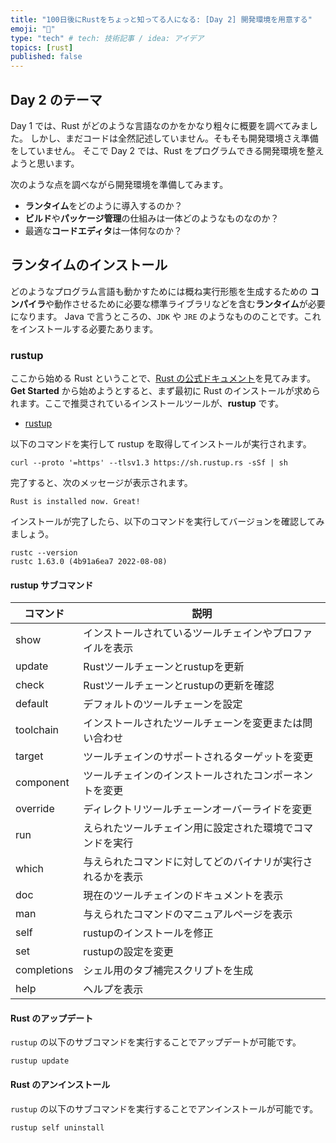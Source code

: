 ```yaml
---
title: "100日後にRustをちょっと知ってる人になる: [Day 2] 開発環境を用意する"
emoji: "🦀"
type: "tech" # tech: 技術記事 / idea: アイデア
topics: [rust]
published: false
---
```


## Day 2 のテーマ

Day 1 では、Rust がどのような言語なのかをかなり粗々に概要を調べてみました。
しかし、まだコードは全然記述していません。そもそも開発環境さえ準備をしていません。
そこで Day 2 では、Rust をプログラムできる開発環境を整えようと思います。

次のような点を調べながら開発環境を準備してみます。

- **ランタイム**をどのように導入するのか？
- **ビルド**や**パッケージ管理**の仕組みは一体どのようなものなのか？
- 最適な**コードエディタ**は一体何なのか？

## ランタイムのインストール

どのようなプログラム言語も動かすためには概ね実行形態を生成するための **コンパイラ**や動作させるために必要な標準ライブラリなどを含む**ランタイム**が必要になります。
Java で言うところの、`JDK` や `JRE` のようなもののことです。これをインストールする必要たあります。

### rustup

ここから始める Rust ということで、[Rust の公式ドキュメント](https://www.rust-lang.org/)を見てみます。
**Get Started** から始めようとすると、まず最初に Rust のインストールが求められます。ここで推奨されているインストールツールが、**rustup** です。

- [rustup](https://rustup.rs/)

以下のコマンドを実行して rustup を取得してインストールが実行されます。

```shell
curl --proto '=https' --tlsv1.3 https://sh.rustup.rs -sSf | sh
```

完了すると、次のメッセージが表示されます。

```shell
Rust is installed now. Great!
```

インストールが完了したら、以下のコマンドを実行してバージョンを確認してみましょう。

```shell
rustc --version
rustc 1.63.0 (4b91a6ea7 2022-08-08)
```

#### rustup サブコマンド

|コマンド|説明|
|-------|---|
|show|インストールされているツールチェインやプロファイルを表示|
|update|Rustツールチェーンとrustupを更新|
|check|Rustツールチェーンとrustupの更新を確認|
|default|デフォルトのツールチェーンを設定|
|toolchain|インストールされたツールチェーンを変更または問い合わせ|
|target|ツールチェインのサポートされるターゲットを変更|
|component|ツールチェインのインストールされたコンポーネントを変更|
|override|ディレクトリツールチェーンオーバーライドを変更|
|run|えられたツールチェイン用に設定された環境でコマンドを実行|
|which|与えられたコマンドに対してどのバイナリが実行されるかを表示|
|doc|現在のツールチェインのドキュメントを表示|
|man|与えられたコマンドのマニュアルページを表示|
|self|rustupのインストールを修正|
|set|rustupの設定を変更|
|completions|シェル用のタブ補完スクリプトを生成|
|help|ヘルプを表示|

#### Rust のアップデート

`rustup` の以下のサブコマンドを実行することでアップデートが可能です。

```shell
rustup update
```

#### Rust のアンインストール

`rustup` の以下のサブコマンドを実行することでアンインストールが可能です。

```shell
rustup self uninstall
```

